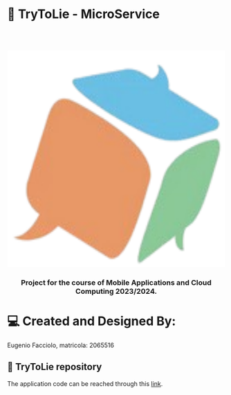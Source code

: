 # 🎲 TryToLie - MicroService
<br />
<br />
<p align="center">
    <img src="assets/logo_trytolie.png" alt="TryToLie Logo" height="500">
  </a>
  
  <h3 align="center"> Project for the course of Mobile Applications and Cloud Computing 2023/2024. </h3>
</p>


# 💻 Created and Designed By:

Eugenio Facciolo, matricola: 2065516


## 📱 TryToLie repository 

The application code can be reached through this <a href="https://github.com/EFProject/TryToLie-MACC">link</a>.







